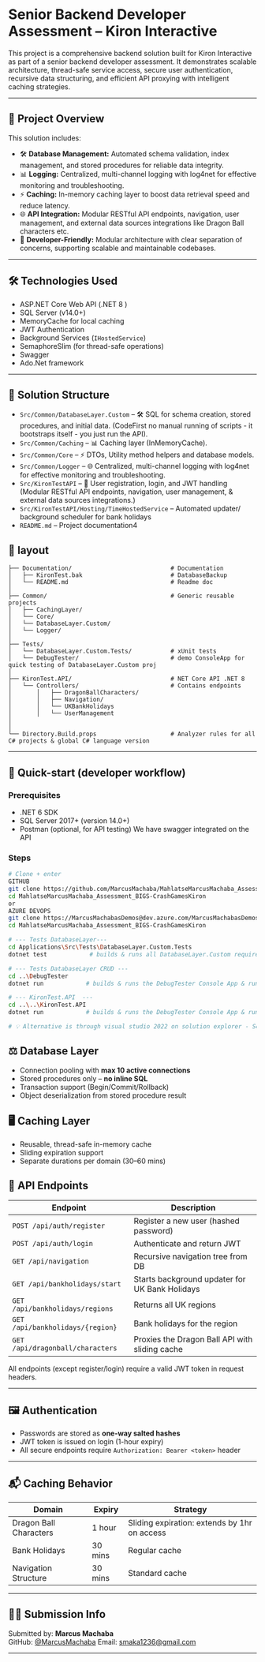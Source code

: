 # Senior Backend Developer Assessment – Kiron Interactive

This project is a comprehensive backend solution built for Kiron Interactive as part of a senior backend developer assessment. It demonstrates scalable architecture, thread-safe service access, secure user authentication, recursive data structuring, and efficient API proxying with intelligent caching strategies.

---

## 🧩 Project Overview

This solution includes:
<ul class="list-disc pl-4 my-0">
<li class="my-0">🛠️ <strong>Database Management:</strong> Automated schema validation, index management, and stored procedures for reliable data integrity.</li>
<li class="my-0">📊 <strong>Logging:</strong> Centralized, multi-channel logging with log4net for effective monitoring and troubleshooting.</li>
<li class="my-0">⚡ <strong>Caching:</strong> In-memory caching layer to boost data retrieval speed and reduce latency.</li>
<li class="my-0">🌐 <strong>API Integration:</strong> Modular RESTful API endpoints, navigation, user management, and external data sources integrations like Dragon Ball characters etc.</li>
<li class="my-0">🔧 <strong>Developer-Friendly:</strong> Modular architecture with clear separation of concerns, supporting scalable and maintainable codebases.</li>
</ul>

---

## 🛠️ Technologies Used

- ASP.NET Core Web API (.NET 8 )
- SQL Server (v14.0+)
- MemoryCache for local caching
- JWT Authentication
- Background Services (`IHostedService`)
- SemaphoreSlim (for thread-safe operations)
- Swagger
- Ado.Net framework

---

## 📁 Solution Structure

- `Src/Common/DatabaseLayer.Custom` – 🛠️ SQL for schema creation, stored procedures, and initial data. (CodeFirst no manual running of scripts - it bootstraps itself - you just run the API).
- `Src/Common/Caching` – 📊 Caching layer (InMemoryCache).
- `Src/Common/Core` – ⚡ DTOs, Utility method helpers and database models.
- `Src/Common/Logger` – 🌐 Centralized, multi-channel logging with log4net for effective monitoring and troubleshooting.
- `Src/KironTestAPI` – 🎯 User registration, login, and JWT handling (Modular RESTful API endpoints, navigation, user management, & external data sources integrations.)
- `Src/KironTestAPI/Hosting/TimeHostedService` – Automated updater/ background scheduler for bank holidays
- `README.md` – Project documentation4

  
## 📁  layout
```text
├── Documentation/                            # Documentation
│   ├── KironTest.bak                         # DatabaseBackup
│   └── README.md                             # Readme doc
│
├── Common/                                   # Generic reusable projects
│   ├── CachingLayer/                         
│   └── Core/        
│   └── DatabaseLayer.Custom/
│   └── Logger/
│
├── Tests/
│   └── DatabaseLayer.Custom.Tests/           # xUnit tests
│   └── DebugTester/                          # demo ConsoleApp for quick testing of DatabaseLayer.Custom proj
│
├── KironTest.API/                            # NET Core API .NET 8
│   └── Controllers/                          # Contains endpoints
│       │   ├── DragonBallCharacters/
│       │   ├── Navigation/
│       │   └── UKBankHolidays
│       │   └── UserManagement
│
│
└── Directory.Build.props                     # Analyzer rules for all C# projects & global C# language version
``` 

---

## 🚀 Quick-start (developer workflow)
### Prerequisites
- .NET 6 SDK
- SQL Server 2017+ (version 14.0+)
- Postman (optional, for API testing) We have swagger integrated on the API
### Steps
```bash
# Clone + enter
GITHUB
git clone https://github.com/MarcusMachaba/MahlatseMarcusMachaba_Assessment_BIGS-CrashGamesKiron.git
cd MahlatseMarcusMachaba_Assessment_BIGS-CrashGamesKiron
or
AZURE DEVOPS
git clone https://MarcusMachabasDemos@dev.azure.com/MarcusMachabasDemos/MahlatseMarcusMachaba_Assessment_BIGS-CrashGamesKiron/_git/MahlatseMarcusMachaba_Assessment_BIGS-CrashGamesKiron
cd MahlatseMarcusMachaba_Assessment_BIGS-CrashGamesKiron

# --- Tests DatabaseLayer---
cd Applications\Src\Tests\DatabaseLayer.Custom.Tests
dotnet test            # builds & runs all DatabaseLayer.Custom requirement test-case unit tests

# --- Tests DatabaseLayer CRUD ---
cd ..\DebugTester
dotnet run            # builds & runs the DebugTester Console App & runs CRUD using the database layer

# --- KironTest.API  ---
cd ..\..\KironTest.API
dotnet run            # builds & runs the DebugTester Console App & runs CRUD using the database layer
```

```bash
# 💡 Alternative is through visual studio 2022 on solution explorer - Set KiroTest.API as startup project & start/run sln.
```

## ⚖️ Database Layer
- Connection pooling with **max 10 active connections**
- Stored procedures only – **no inline SQL**
- Transaction support (Begin/Commit/Rollback)
- Object deserialization from stored procedure result
 
## 🖥 Caching Layer
- Reusable, thread-safe in-memory cache
- Sliding expiration support
- Separate durations per domain (30–60 mins)

## 🧪 API Endpoints

| Endpoint | Description |
|----------|-------------|
| `POST /api/auth/register` | Register a new user (hashed password) |
| `POST /api/auth/login` | Authenticate and return JWT |
| `GET /api/navigation` | Recursive navigation tree from DB |
| `GET /api/bankholidays/start` | Starts background updater for UK Bank Holidays |
| `GET /api/bankholidays/regions` | Returns all UK regions |
| `GET /api/bankholidays/{region}` | Bank holidays for the region |
| `GET /api/dragonball/characters` | Proxies the Dragon Ball API with sliding cache |

All endpoints (except register/login) require a valid JWT token in request headers.

---

## 🖼 Authentication

- Passwords are stored as **one-way salted hashes**
- JWT token is issued on login (1-hour expiry)
- All secure endpoints require `Authorization: Bearer <token>` header

---

## 📬 Caching Behavior

| Domain | Expiry | Strategy |
|--------|--------|----------|
| Dragon Ball Characters | 1 hour | Sliding expiration: extends by 1hr on access |
| Bank Holidays | 30 mins | Regular cache |
| Navigation Structure | 30 mins | Standard cache |

---


## 🧑‍💻 Submission Info

Submitted by: **Marcus Machaba**  
GitHub: [@MarcusMachaba](https://github.com/MarcusMachaba)
Email: smaka1236@gmail.com  

---
